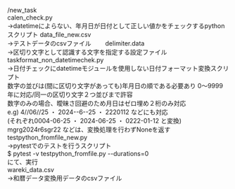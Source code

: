 /new_task  
calen_check.py  
  ->datetimeによらない、年月日が日付として正しい値かをチェックするpythonスクリプト 
data_file_new.csv  
  ->テストデータのcsvファイル　　
delimiter.data  
  ->区切り文字として認識する文字を指定する設定ファイル  
taskformat_non_datetimechek.py  
  ->日付チェックにdatetimeモジュールを使用しない日付フォーマット変換スクリプト  
    数字の並びは(間に区切り文字があっても)年月日の順である必要あり
    0〜9999年に対応/同一の区切り文字２つ並びまで許容  
    数字のみの場合、曖昧さ回避のため月日はゼロ埋め２桁のみ対応  
    e.g) 4//06//25 ・ 2024--6--25  ・  2220112  などにも対応  
      (それぞれ0004-06-25 ・ 2024-06-25 ・ 0222-01-12  と変換)  
         mgrg2024r6sgr22 などは、変換処理を行わずNoneを返す  
testpython_fromfile_new.py  
  ->pytestでのテストを行うスクリプト  
    $ pytest -v testpython_fromfile.py --durations=0  
    にて、実行  
wareki_data.csv  
  ->和暦データ変換用データのcsvファイル  


